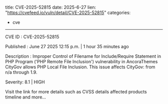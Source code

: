  
title: CVE-2025-52815
date: 2025-6-27
lien: "https://cvefeed.io/vuln/detail/CVE-2025-52815"
categories:
  - cve
---

CVE ID : CVE-2025-52815

Published :  June 27
2025
12:15 p.m. | 1 hour
35 minutes ago

Description : Improper Control of Filename for Include/Require Statement in PHP Program ('PHP Remote File Inclusion') vulnerability in AncoraThemes CityGov allows PHP Local File Inclusion. This issue affects CityGov: from n/a through 1.9.

Severity: 8.1 | HIGH

Visit the link for more details
such as CVSS details
affected products
timeline
and more...
